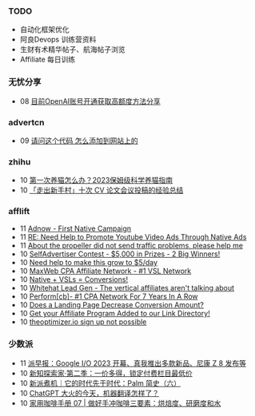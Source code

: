 ### TODO
-  自动化框架优化
-  阿良Devops 训练营资料
-  生财有术精华帖子、航海帖子浏览
-  Affiliate 每日训练

### 无忧分享
<!-- ruyo:START -->
-  08 [目前OpenAI账号开通获取高额度方法分享](https://51.ruyo.net/18360.html)<!-- ruyo:END -->

### advertcn
<!-- advertcn:START -->
-  09 [请问这个代码 怎么添加到网站上的](https://www.advertcn.com/forum.php?mod=viewthread&tid=110291)<!-- advertcn:END -->

### zhihu
<!-- zhihu:START -->
-  10 [第一次养猫怎么办？2023保姆级科学养猫指南](http://zhuanlan.zhihu.com/p/533713665?utm_campaign=rss&utm_medium=rss&utm_source=rss&utm_content=title)
-  10 [「走出新手村」十次 CV 论文会议投稿的经验总结](http://zhuanlan.zhihu.com/p/627032371?utm_campaign=rss&utm_medium=rss&utm_source=rss&utm_content=title)<!-- zhihu:END -->

### afflift
<!-- afflift:START -->
-  11 [Adnow - First Native Campaign](https://afflift.com/f/threads/adnow-first-native-campaign.9524/)
-  11 [RE: Need Help to Promote Youtube Video Ads Through Native Ads](https://afflift.com/f/threads/re-need-help-to-promote-youtube-video-ads-through-native-ads.10914/)
-  11 [About the propeller did not send traffic problems, please help me](https://afflift.com/f/threads/about-the-propeller-did-not-send-traffic-problems-please-help-me.10909/)
-  10 [SelfAdvertiser Contest - $5,000 in Prizes - 2 Big Winners!](https://afflift.com/f/threads/selfadvertiser-contest-5-000-in-prizes-2-big-winners.10651/)
-  10 [Need help to make this grow to $5/day](https://afflift.com/f/threads/need-help-to-make-this-grow-to-5-day.10907/)
-  10 [MaxWeb CPA Affiliate Network - #1 VSL Network](https://afflift.com/f/threads/maxweb-cpa-affiliate-network-1-vsl-network.10872/)
-  10 [Native + VSLs = Conversions!](https://afflift.com/f/threads/native-vsls-conversions.10913/)
-  10 [Whitehat Lead Gen - The vertical affiliates aren&#39;t talking about](https://afflift.com/f/threads/whitehat-lead-gen-the-vertical-affiliates-arent-talking-about.6951/)
-  10 [Perform[cb]- #1 CPA Network For 7 Years In A Row](https://afflift.com/f/threads/perform-cb-1-cpa-network-for-7-years-in-a-row.10824/)
-  10 [Does a Landing Page Decrease Conversion Amount?](https://afflift.com/f/threads/does-a-landing-page-decrease-conversion-amount.10912/)
-  10 [Get your Affiliate Program Added to our Link Directory!](https://afflift.com/f/threads/get-your-affiliate-program-added-to-our-link-directory.4649/)
-  10 [theoptimizer.io sign up not possible](https://afflift.com/f/threads/theoptimizer-io-sign-up-not-possible.10911/)<!-- afflift:END -->

### 少数派
<!-- sspai:START -->
-  11 [派早报：Google I/O 2023 开幕、真我推出多款新品、尼康 Z 8 发布等](https://sspai.com/post/79749)
-  10 [新知探索家·第二季：一价多得，锁定付费栏目最低价](https://sspai.com/post/79694)
-  10 [新派煮机｜它的时代先于时代：Palm 简史（六）](https://sspai.com/prime/story/vintage-tech-stories-palm-6)
-  10 [ChatGPT 大火的今天，机器翻译怎样了？](https://sspai.com/post/79738)
-  10 [家用咖啡手册 07 | 做好手冲咖啡三要素：烘焙度、研磨度和水](https://sspai.com/post/79654)<!-- sspai:END -->

